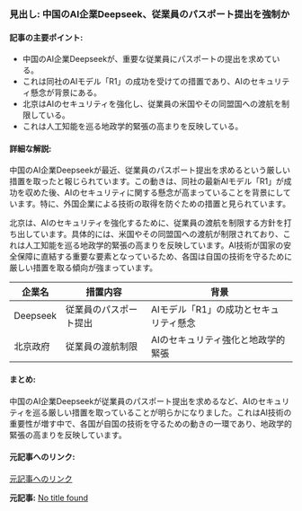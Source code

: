 ### 見出し: 中国のAI企業Deepseek、従業員のパスポート提出を強制か

#### 記事の主要ポイント:
- 中国のAI企業Deepseekが、重要な従業員にパスポートの提出を求めている。
- これは同社のAIモデル「R1」の成功を受けての措置であり、AIのセキュリティ懸念が背景にある。
- 北京はAIのセキュリティを強化し、従業員の米国やその同盟国への渡航を制限している。
- これは人工知能を巡る地政学的緊張の高まりを反映している。

#### 詳細な解説:
中国のAI企業Deepseekが最近、従業員のパスポート提出を求めるという厳しい措置を取ったと報じられています。この動きは、同社の最新AIモデル「R1」が成功を収めた後、AIのセキュリティに関する懸念が高まっていることを背景にしています。特に、外国企業による技術の取得を防ぐための措置と見られています。

北京は、AIのセキュリティを強化するために、従業員の渡航を制限する方針を打ち出しています。具体的には、米国やその同盟国への渡航が制限されており、これは人工知能を巡る地政学的緊張の高まりを反映しています。AI技術が国家の安全保障に直結する重要な要素となっているため、各国は自国の技術を守るために厳しい措置を取る傾向が強まっています。

| 企業名 | 措置内容 | 背景 |
|--------|----------|------|
| Deepseek | 従業員のパスポート提出 | AIモデル「R1」の成功とセキュリティ懸念 |
| 北京政府 | 従業員の渡航制限 | AIのセキュリティ強化と地政学的緊張 |

#### まとめ:
中国のAI企業Deepseekが従業員のパスポート提出を求めるなど、AIのセキュリティを巡る厳しい措置を取っていることが明らかになりました。これはAI技術の重要性が増す中で、各国が自国の技術を守るための動きの一環であり、地政学的緊張の高まりを反映しています。

#### 元記事へのリンク:
[元記事へのリンク](リンク先URL)

**元記事:** [No title found](https://inshorts.com/en/news/deepseek-forces-employees-to-surrender-passports--report-1742121014534)